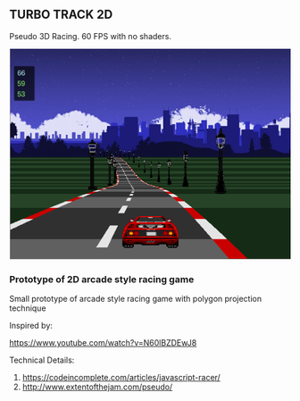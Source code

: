 ## TURBO TRACK 2D

Pseudo 3D Racing.
60 FPS with no shaders.

![print screen](image01.png)

### Prototype of 2D arcade style racing game

Small prototype of arcade style racing game with polygon projection technique

Inspired by:

https://www.youtube.com/watch?v=N60lBZDEwJ8

Technical Details:

1. https://codeincomplete.com/articles/javascript-racer/
2. http://www.extentofthejam.com/pseudo/
